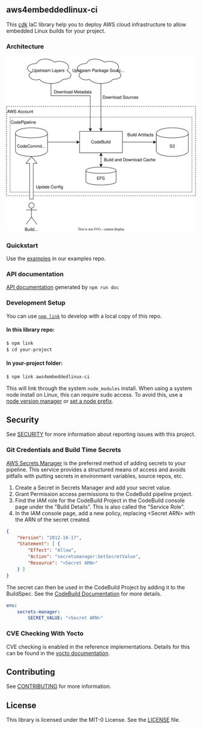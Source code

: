 ## aws4embeddedlinux-ci

This [cdk](https://github.com/aws/aws-cdk) IaC library help you to deploy AWS cloud infrastructure to allow embedded Linux builds for your project.

### Architecture
![architecture overview](architecture.drawio.svg "Architecture")

### Quickstart
Use the [examples](https://github.com/aws4embeddedlinux/aws4embeddedlinux-ci-examples) in our examples repo.

### API documentation
[API documentation](https://aws4embeddedlinux.github.io/aws4embeddedlinux-ci/) generated by `npm run doc`

### Development Setup
You can use [`npm link`](https://docs.npmjs.com/cli/v10/commands/npm-link) to develop with a local copy of this repo.

#### In this library repo:
```bash
$ npm link
$ cd your-project
```

#### In your-project folder:
```bash
$ npm link aws4embeddedlinux-ci
```

This will link through the system `node_modules` install. When using a system node install on Linux, this can require sudo access. To avoid this, use a [node version manager](https://docs.npmjs.com/downloading-and-installing-node-js-and-npm#using-a-node-version-manager-to-install-nodejs-and-npm) or [set a node prefix](https://docs.npmjs.com/resolving-eacces-permissions-errors-when-installing-packages-globally).


## Security

See [SECURITY](SECURITY.md) for more information about reporting issues with this project.

### Git Credentials and Build Time Secrets
[AWS Secrets Manager](https://docs.aws.amazon.com/secretsmanager/latest/userguide/intro.html) is the preferred method of adding secrets to your pipeline. This service provides a structured means of access and avoids pitfalls with putting secrets in environment variables, source repos, etc.

1. Create a Secret in Secrets Manager and add your secret value.
1. Grant Permission access permissions to the CodeBuild pipeline project.
11. Find the IAM role for the CodeBuild Project in the CodeBuild console page under the "Build Details". This is also called the "Service Role".
11. In the IAM console page, add a new policy, replacing \<Secret ARN> with the ARN of the secret created.
```json
{
    "Version": "2012-10-17",
    "Statement": [ {
        "Effect": "Allow",
        "Action": "secretsmanager:GetSecretValue",
        "Resource": "<Secret ARN>"
    } ]
}
```

The secret can then be used in the CodeBuild Project by adding it to the BuildSpec. See the [CodeBuild Documentation](https://docs.aws.amazon.com/codebuild/latest/userguide/build-spec-ref.html) for more details.
```yaml
env:
    secrets-manager:
        SECRET_VALUE: "<Secret ARN>"
```

### CVE Checking With Yocto

CVE checking is enabled in the reference implementations. Details for this can be found in the [yocto documentation](https://docs.yoctoproject.org/4.0.13/singleindex.html#checking-for-vulnerabilities).

## Contributing

See [CONTRIBUTING](CONTRIBUTING.md) for more information.

## License

This library is licensed under the MIT-0 License. See the [LICENSE](LICENSE) file.
